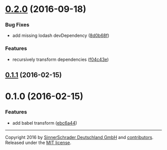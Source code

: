 <a name="0.2.0"></a>
# [0.2.0](https://github.com/sinnerschrader/patternplate-transform-babel/compare/v0.1.1...v0.2.0) (2016-09-18)


### Bug Fixes

* add missing lodash devDependency ([8d0b68f](https://github.com/sinnerschrader/patternplate-transform-babel/commit/8d0b68f))


### Features

* recursively transform dependencies ([f04c43e](https://github.com/sinnerschrader/patternplate-transform-babel/commit/f04c43e))



<a name="0.1.1"></a>
## [0.1.1](https://github.com/sinnerschrader/patternplate-transform-babel/compare/v0.1.0...v0.1.1) (2016-02-15)




<a name="0.1.0"></a>
# 0.1.0 (2016-02-15)


### Features

* add babel transform ([ebc6a44](https://github.com/sinnerschrader/patternplate-transform-babel/commit/ebc6a44))





---
Copyright 2016 by [SinnerSchrader Deutschland GmbH](https://github.com/sinnerschrader) and [contributors](./graphs/contributors). Released under the [MIT license]('./license.md').
